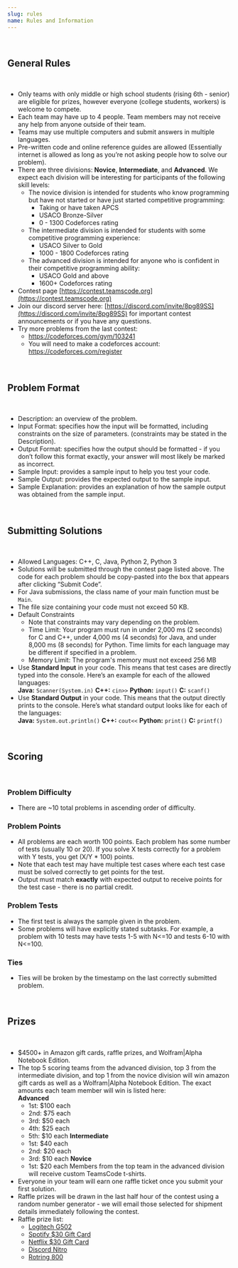 ```yaml
---
slug: rules
name: Rules and Information
---
```


<br>

## General Rules

<br>

* Only teams with only middle or high school students (rising 6th - senior) are eligible for prizes, however everyone (college students, workers) is welcome to compete.
* Each team may have up to 4 people. Team members may not receive any help from anyone outside of their team.
* Teams may use multiple computers and submit answers in multiple languages.
* Pre-written code and online reference guides are allowed (Essentially internet is allowed as long as you’re not asking people how to solve our problem).
* There are three divisions: **Novice**, **Intermediate**, and **Advanced**. We expect each division will be interesting for participants of the following skill levels:
  * The novice division is intended for students who know programming but have not started or have just started competitive programming:
    * Taking or have taken APCS
    * USACO Bronze-Silver
    * 0 - 1300 Codeforces rating
  * The intermediate division is intended for students with some competitive programming experience:
    * USACO Silver to Gold
    * 1000 - 1800 Codeforces rating
  * The advanced division is intended for anyone who is confident in their competitive programming ability:
    * USACO Gold and above
    * 1600+ Codeforces rating
* Contest page [https://contest.teamscode.org](https://contest.teamscode.org)
* Join our discord server here: [https://discord.com/invite/8pg89SS](https://discord.com/invite/8pg89SS) for important contest announcements or if you have any questions.
* Try more problems from the last contest:
  * <https://codeforces.com/gym/103241>
  * You will need to make a codeforces account: <https://codeforces.com/register>

<br>

## Problem Format

<br>

* Description: an overview of the problem.
* Input Format: specifies how the input will be formatted, including constraints on the size of parameters. (constraints may be stated in the Description).
* Output Format: specifies how the output should be formatted - if you don’t follow this format exactly, your answer will most likely be marked as incorrect.
* Sample Input: provides a sample input to help you test your code.
* Sample Output: provides the expected output to the sample input.
* Sample Explanation: provides an explanation of how the sample output was obtained from the sample input.

<br>

## Submitting Solutions

<br>

* Allowed Languages: C++, C, Java, Python 2, Python 3
* Solutions will be submitted through the contest page listed above. The code for each problem should be copy-pasted into the box that appears after clicking “Submit Code”.
* For Java submissions, the class name of your main function must be ```Main```.
* The file size containing your code must not exceed 50 KB.
* Default Constraints
  * Note that constraints may vary depending on the problem.
  * Time Limit: Your program must run in under 2,000 ms (2 seconds) for C and C++, under 4,000 ms (4 seconds) for Java, and under 8,000 ms (8 seconds) for Python.  Time limits for each language may be different if specified in a problem.
  * Memory Limit: The program's memory must not exceed 256 MB
* Use **Standard Input** in your code. This means that test cases are directly typed into the console. Here’s an example for each of the allowed languages:<br>**Java:** `Scanner(System.in)`  **C++:** `cin>>` **Python:** `input()`    **C:** `scanf()`
* Use **Standard Output** in your code. This means that the output directly prints to the console. Here’s what standard output looks like for each of the languages:<br>**Java:** `System.out.println()`  **C++:** `cout<<` **Python:** `print()` **C:** `printf()`

<br>

## Scoring

<br>

### Problem Difficulty

* There are ~10 total problems in ascending order of difficulty.

### Problem Points

* All problems are each worth 100 points. Each problem has some number of tests (usually 10 or 20). If you solve X tests correctly for a problem with Y tests, you get (X/Y * 100) points.
* Note that each test may have multiple test cases where each test case must be solved correctly to get points for the test.
* Output must match **exactly** with expected output to receive points for the test case - there is no partial credit.

### Problem Tests

* The first test is always the sample given in the problem.
* Some problems will have explicitly stated subtasks. For example, a problem with 10 tests may have tests 1-5 with N<=10 and tests 6-10 with N<=100.

### Ties

* Ties will be broken by the timestamp on the last correctly submitted problem.

<br>

## Prizes

<br>

* $4500+ in Amazon gift cards, raffle prizes, and Wolfram|Alpha Notebook Edition.
* The top 5 scoring teams from the advanced division, top 3 from the intermediate division, and top 1 from the novice division will win amazon gift cards as well as a Wolfram|Alpha Notebook Edition. The exact amounts each team member will win is listed here:
  <br>**Advanced**
  * 1st: $100 each
  * 2nd: $75 each
  * 3rd: $50 each
  * 4th: $25 each
  * 5th: $10 each
  **Intermediate**
  * 1st: $40 each
  * 2nd: $20 each
  * 3rd: $10 each
  **Novice**
  * 1st: $20 each
  Members from the top team in the advanced division will receive custom TeamsCode t-shirts.
* Everyone in your team will earn one raffle ticket once you submit your first solution.
* Raffle prizes will be drawn in the last half hour of the contest using a random number generator - we will email those selected for shipment details immediately following the contest.
* Raffle prize list:  
  * [Logitech G502](https://www.logitechg.com/en-us/products/gaming-mice/g502-hero-gaming-mouse.910-005469.html)
  * [Spotify $30 Gift Card](https://www.amazon.com/Spotify-Gift-Cards-Email-Delivery/dp/B081611N8B/ref=sr_1_4?crid=3CPJT2M1TIKSK&keywords=spotify&qid=1643958844&s=gift-cards&sprefix=spotif%2Cgift-cards%2C140&sr=1-4)
  * [Netflix $30 Gift Card](https://www.amazon.com/Netflix-1_NETFLIX_standard-Email-Delivery/dp/B078J21W75/ref=sr_1_1?crid=395WK3HIY7H19&keywords=netflix+gift+card&qid=1643958895&sprefix=netflix+gift+ca%2Caps%2C122&sr=8-1)
  * [Discord Nitro](https://discord.com/nitro)
  * [Rotring 800](https://www.amazon.com/rOtring-Retractable-Mechanical-Pencil-1904447/dp/B00AZWNS84/ref=sr_1_3?crid=3IVG3OJK69F2E&keywords=rotring&qid=1643959016&sprefix=rotring%2Caps%2C125&sr=8-3&th=1)
<br>
